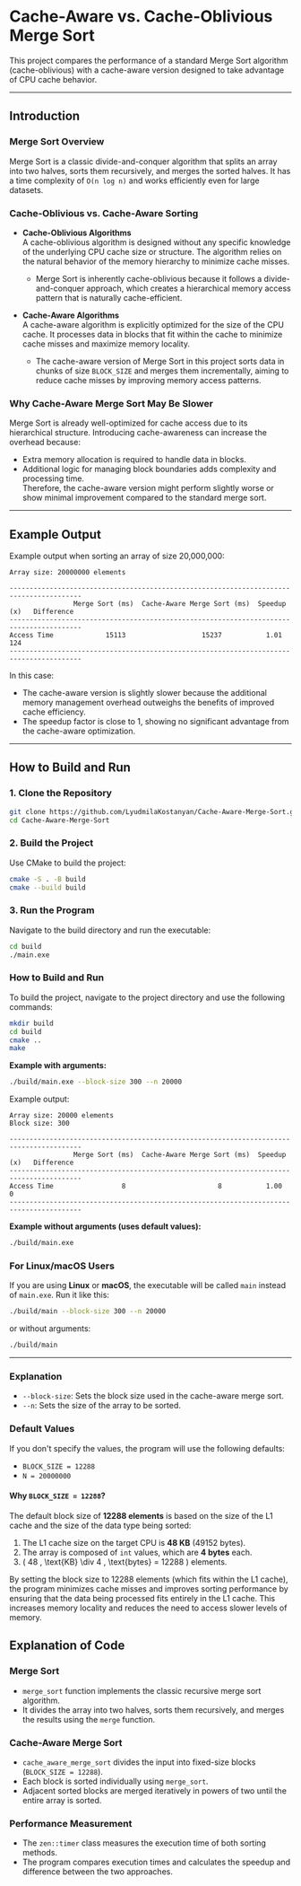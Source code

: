 # Cache-Aware vs. Cache-Oblivious Merge Sort  

This project compares the performance of a standard Merge Sort algorithm (cache-oblivious) with a cache-aware version designed to take advantage of CPU cache behavior.  

---

## **Introduction**  

### **Merge Sort Overview**  
Merge Sort is a classic divide-and-conquer algorithm that splits an array into two halves, sorts them recursively, and merges the sorted halves. It has a time complexity of `O(n log n)` and works efficiently even for large datasets.  

### **Cache-Oblivious vs. Cache-Aware Sorting**  

- **Cache-Oblivious Algorithms**  
  A cache-oblivious algorithm is designed without any specific knowledge of the underlying CPU cache size or structure. The algorithm relies on the natural behavior of the memory hierarchy to minimize cache misses.  
  - Merge Sort is inherently cache-oblivious because it follows a divide-and-conquer approach, which creates a hierarchical memory access pattern that is naturally cache-efficient.  

- **Cache-Aware Algorithms**  
  A cache-aware algorithm is explicitly optimized for the size of the CPU cache. It processes data in blocks that fit within the cache to minimize cache misses and maximize memory locality.  
  - The cache-aware version of Merge Sort in this project sorts data in chunks of size `BLOCK_SIZE` and merges them incrementally, aiming to reduce cache misses by improving memory access patterns.  

### **Why Cache-Aware Merge Sort May Be Slower**  
Merge Sort is already well-optimized for cache access due to its hierarchical structure. Introducing cache-awareness can increase the overhead because:  
- Extra memory allocation is required to handle data in blocks.  
- Additional logic for managing block boundaries adds complexity and processing time.  
Therefore, the cache-aware version might perform slightly worse or show minimal improvement compared to the standard merge sort.  

---

## **Example Output**  
Example output when sorting an array of size 20,000,000:  

```  
Array size: 20000000 elements  
  
----------------------------------------------------------------------------------------  
                Merge Sort (ms)  Cache-Aware Merge Sort (ms)  Speedup (x)   Difference  
----------------------------------------------------------------------------------------  
Access Time             15113                   15237           1.01            124  
----------------------------------------------------------------------------------------  
```  

In this case:  
- The cache-aware version is slightly slower because the additional memory management overhead outweighs the benefits of improved cache efficiency.  
- The speedup factor is close to 1, showing no significant advantage from the cache-aware optimization.  

---

## **How to Build and Run**  

### **1. Clone the Repository**  
```bash
git clone https://github.com/LyudmilaKostanyan/Cache-Aware-Merge-Sort.git  
cd Cache-Aware-Merge-Sort
```

### **2. Build the Project**  
Use CMake to build the project:  
```bash
cmake -S . -B build  
cmake --build build  
```

### **3. Run the Program**  
Navigate to the build directory and run the executable:  
```bash
cd build  
./main.exe  
```
### **How to Build and Run**  
To build the project, navigate to the project directory and use the following commands:

```bash
mkdir build
cd build
cmake ..
make
```

**Example with arguments:**  
```bash
./build/main.exe --block-size 300 --n 20000
```

Example output:  

```
Array size: 20000 elements  
Block size: 300  

----------------------------------------------------------------------------------------
                Merge Sort (ms)  Cache-Aware Merge Sort (ms)  Speedup (x)   Difference
----------------------------------------------------------------------------------------
Access Time                 8                       8           1.00              0
----------------------------------------------------------------------------------------
```

**Example without arguments (uses default values):**  
```bash
./build/main.exe
```

### **For Linux/macOS Users**  
If you are using **Linux** or **macOS**, the executable will be called `main` instead of `main.exe`. Run it like this:

```bash
./build/main --block-size 300 --n 20000
```

or without arguments:

```bash
./build/main
```

---

### **Explanation**  
- `--block-size`: Sets the block size used in the cache-aware merge sort.  
- `--n`: Sets the size of the array to be sorted.  

### **Default Values**  
If you don't specify the values, the program will use the following defaults:

- `BLOCK_SIZE = 12288`  
- `N = 20000000`  

#### **Why `BLOCK_SIZE = 12288`?**  
The default block size of **12288 elements** is based on the size of the L1 cache and the size of the data type being sorted:  

1. The L1 cache size on the target CPU is **48 KB** (49152 bytes).  
2. The array is composed of `int` values, which are **4 bytes** each.  
3. \( 48 \, \text{KB} \div 4 \, \text{bytes} = 12288 \) elements.  

By setting the block size to 12288 elements (which fits within the L1 cache), the program minimizes cache misses and improves sorting performance by ensuring that the data being processed fits entirely in the L1 cache. This increases memory locality and reduces the need to access slower levels of memory.

## **Explanation of Code**  
### **Merge Sort**  
- `merge_sort` function implements the classic recursive merge sort algorithm.  
- It divides the array into two halves, sorts them recursively, and merges the results using the `merge` function.  

### **Cache-Aware Merge Sort**  
- `cache_aware_merge_sort` divides the input into fixed-size blocks (`BLOCK_SIZE = 12288`).  
- Each block is sorted individually using `merge_sort`.  
- Adjacent sorted blocks are merged iteratively in powers of two until the entire array is sorted.  

### **Performance Measurement**  
- The `zen::timer` class measures the execution time of both sorting methods.  
- The program compares execution times and calculates the speedup and difference between the two approaches.  

